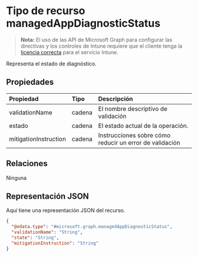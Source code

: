 # <a name="managedappdiagnosticstatus-resource-type"></a>Tipo de recurso managedAppDiagnosticStatus

> **Nota:** El uso de las API de Microsoft Graph para configurar las directivas y los controles de Intune requiere que el cliente tenga la [licencia correcta](https://go.microsoft.com/fwlink/?linkid=839381) para el servicio Intune.

Representa el estado de diagnóstico.
## <a name="properties"></a>Propiedades
|Propiedad|Tipo|Descripción|
|:---|:---|:---|
|validationName|cadena|El nombre descriptivo de validación|
|estado|cadena|El estado actual de la operación.|
|mitigationInstruction|cadena|Instrucciones sobre cómo reducir un error de validación|

## <a name="relationships"></a>Relaciones
Ninguna
## <a name="json-representation"></a>Representación JSON
Aquí tiene una representación JSON del recurso.
<!-- {
  "blockType": "resource",
  "keyProperty": "id",
  "@odata.type": "microsoft.graph.managedAppDiagnosticStatus"
}
-->
``` json
{
  "@odata.type": "#microsoft.graph.managedAppDiagnosticStatus",
  "validationName": "String",
  "state": "String",
  "mitigationInstruction": "String"
}
```



